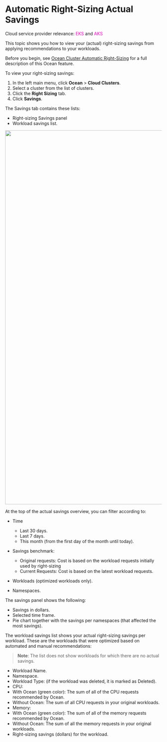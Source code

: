 <meta name="robots" content="noindex">

#  Automatic Right-Sizing Actual Savings

Cloud service provider relevance: <font color="#FC01CC">EKS</font> and <font color="#FC01CC">AKS</font>

This topic shows you how to view your (actual) right-sizing savings from applying recommendations to your workloads.

Before you begin, see [Ocean Cluster Automatic Right-Sizing](https://docs.spot.io/ocean/features/ocean-cluster-right-sizing-tab) for a full description of this Ocean feature.

To view your right-sizing savings: 

1. In the left main menu, click **Ocean** > **Cloud Clusters**.
2. Select a cluster from the list of clusters.
3. Click the **Right Sizing** tab.  
4. Click **Savings**. 

The Savings tab contains these lists:  

*  Right-sizing Savings panel
*  Workload savings list.

 <img width="1200" src="https://github.com/user-attachments/assets/9bb38bde-1fb1-4313-9efa-1c1ea4e2778a" />

At the top of the actual savings overview, you can filter according to:

* Time
  * Last 30 days.
  * Last 7 days.
  * This month (from the first day of the month until today).
 
* Savings benchmark:
  * Original requests: Cost is based on the workload requests initially used by right-sizing
  * Current Requests: Cost is based on the latest workload requests.
 
* Workloads (optimized workloads only).
* Namespaces.
 
The savings panel shows the following:
* Savings in dollars.
* Selected time frame.
* Pie chart together with the savings per namespaces (that affected the most savings).

The workload savings list shows your actual right-sizing savings per workload.
These are the workloads that were optimized based on automated and manual recommendations:
>**Note**: The list does not show workloads for which there are no actual savings. 
* Workload Name.
* Namespace.
* Workload Type: (if the workload was deleted, it is marked as Deleted).
* CPU:
 * With Ocean (green color): The sum of all of the CPU requests recommended by Ocean.
 * Without Ocean: The sum of all CPU requests in your original workloads.
* Memory:
 * With Ocean (green color): The sum of all of the memory requests recommended by Ocean.
 * Without Ocean: The sum of all the memory requests in your original workloads.
* Right-sizing savings (dollars) for the workload.

  

 
 
  

